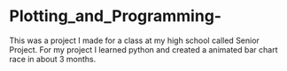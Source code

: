 # Plotting_and_Programming-
This was a project I made for a class at my high school called Senior Project. For my project I learned python and created a animated bar chart race in about 3 months. 
